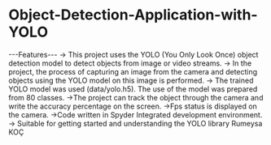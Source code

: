 # Object-Detection-Application-with-YOLO
---Features---
-> This project uses the YOLO (You Only Look Once) object detection model to detect objects from image or video streams.
-> In the project, the process of capturing an image from the camera and detecting objects using the YOLO model on this image is performed.
-> The trained YOLO model was used (data/yolo.h5). The use of the model was prepared from 80 classes. 
->The project can track the object through the camera and write the accuracy percentage on the screen.
->Fps status is displayed on the camera.
->Code written in Spyder Integrated development environment.
-> Suitable for getting started and understanding the YOLO library
Rumeysa KOÇ

